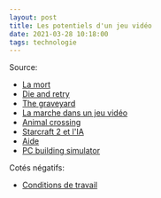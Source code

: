 ```yaml
---
layout: post
title: Les potentiels d'un jeu vidéo
date: 2021-03-28 10:18:00
tags: technologie
---
```


Source:

- [La mort](https://www.youtube.com/watch?v=U_L5U1cc0ao)
- [Die and retry](https://www.youtube.com/watch?v=vXJGYxdxKNA)
- [The graveyard](https://www.youtube.com/watch?v=wZZ63QYbwPk)
- [La marche dans un jeu vidéo](https://www.youtube.com/watch?v=2sXu3rqgsnY)
- [Animal crossing](https://www.youtube.com/watch?v=w2iEYzWwgf0)
- [Starcraft 2 et l'IA](https://www.discovermagazine.com/technology/how-ai-accidentally-learned-ecology-by-playing-starcraft)
- [Aide](https://www.youtube.com/watch?v=9jiNWK9dUy8)
- [PC building simulator](https://www.youtube.com/watch?v=sOVyMYyH3KA)

Cotés négatifs:

- [Conditions de travail](https://www.vulture.com/2018/10/the-making-of-rockstar-games-red-dead-redemption-2.html)
